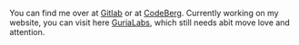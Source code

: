 You can find me over at [Gitlab](https://gitlab.com/void074) or at [CodeBerg](https://codeberg.org/Void074). Currently working on my website, you can visit here [GuriaLabs](https://gurialabs.fly.dev/), which still needs abit move love and attention.
